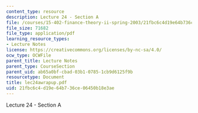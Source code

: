 ```yaml
---
content_type: resource
description: Lecture 24 - Section A
file: /courses/15-402-finance-theory-ii-spring-2003/21fbc6c4d19e64b736ce06450b18e3ae_lec24awrapup.pdf
file_size: 71682
file_type: application/pdf
learning_resource_types:
- Lecture Notes
license: https://creativecommons.org/licenses/by-nc-sa/4.0/
ocw_type: OCWFile
parent_title: Lecture Notes
parent_type: CourseSection
parent_uid: ab65a0bf-cbad-03b1-0785-1cb9d6125f9b
resourcetype: Document
title: lec24awrapup.pdf
uid: 21fbc6c4-d19e-64b7-36ce-06450b18e3ae
---
```

Lecture 24 - Section A